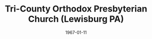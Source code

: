 ---
date: &id001 1967-01-11
end_date: null
location:
  address: null
  city: Lewisburg
  state: PA
minister:
- end: 1975-01-01
  name: Luther Long
  start: 1967-01-01
  type: Pastor
- end: 1976-01-01
  name: Richard Fisher
  start: 1975-01-01
  type: Pastor
- end: 1981-01-01
  name: Steve Miller
  start: 1977-01-01
  type: Pastor
- end: 1984-01-01
  name: Sherman Isbell
  start: 1982-01-01
  type: Pastor
ministers:
- Luther Long
- Richard Fisher
- Steve Miller
- Sherman Isbell
name: Tri-County Orthodox Presbyterian Church
names:
- end: 1985-01-19
  name: Tri-County Orthodox Presbyterian Church
  start: 1967-01-11
origination_date: *id001
raw_data: 'PA Lewisburg

  Tri-County Orthodox Presbyterian Church  (January 11, 1967-January 19, 1985)

  Pastors: Luther Long, 1967-75

  Richard Fisher, 1975-76

  Steve Miller, 1977-81

  Sherman Isbell, 1982-84

  '
received_from: null
states:
- PA
status:
  active: false
  end_date: 1985-01-19
  reason: null
  received_from: null
  withdrawal_to: null
title: Tri-County Orthodox Presbyterian Church (Lewisburg PA)
year_established:
- 1967

---